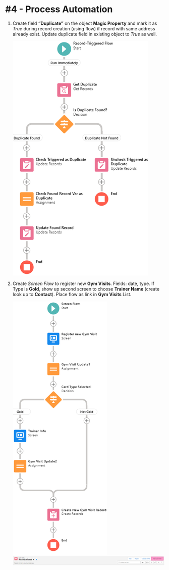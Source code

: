 # #4 - Process Automation

1. Create field **“Duplicate”** on the object **Magic Property** and mark it as *True* during record creation (using flow) if record with same address already exist. Update duplicate field in existing object to *True* as well.
   
   <img src="Images/Task1_Flow_builder_overview.png">

2. Create *Screen Flow* to register new **Gym Visits**. Fields: date, type. If Type is **Gold**, show up second screen to choose **Trainer Name** (create look up to **Contact**). Place flow as link in **Gym Visits** List. 

   <img src="Images/Task2_Flow_builder_overview.png">

   <img src="Images/Gym_visits_List_view_buttons.png">